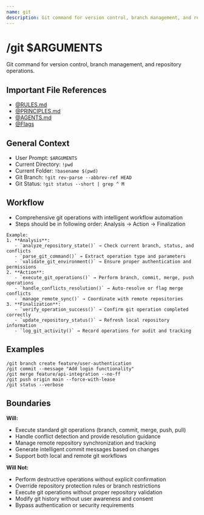 ```yaml
---
name: git
description: Git command for version control, branch management, and repository operations
---
```


# /git $ARGUMENTS

Git command for version control, branch management, and repository operations.

## Important File References
- [@RULES.md](../RULES.md)
- [@PRINCIPLES.md](../PRINCIPLES.md)
- [@AGENTS.md](../AGENTS.md)
- [@Flags](../FLAGS.md)

## General Context

- User Prompt:
`$ARGUMENTS`
- Current Directory: 
`!pwd`
- Current Folder: 
`!basename $(pwd)`
- Git Branch: 
`!git rev-parse --abbrev-ref HEAD`
- Git Status: 
`!git status --short | grep ^ M`

## Workflow
- Comprehensive git operations with intelligent workflow automation
- Steps should be in following order: Analysis → Action → Finalization

```
Example:
1. **Analysis**:
   - `analyze_repository_state()` → Check current branch, status, and conflicts
   - `parse_git_command()` → Extract operation type and parameters
   - `validate_git_environment()` → Ensure proper authentication and permissions
2. **Action**:
   - `execute_git_operations()` → Perform branch, commit, merge, push operations
   - `handle_conflicts_resolution()` → Auto-resolve or flag merge conflicts
   - `manage_remote_sync()` → Coordinate with remote repositories
3. **Finalization**:
   - `verify_operation_success()` → Confirm git operation completed correctly
   - `update_repository_status()` → Refresh local repository information
   - `log_git_activity()` → Record operations for audit and tracking
```

## Examples
```
/git branch create feature/user-authentication
/git commit --message "Add login functionality"
/git merge feature/api-integration --no-ff
/git push origin main --force-with-lease
/git status --verbose
```

## Boundaries

**Will:**
- Execute standard git operations (branch, commit, merge, push, pull)
- Handle conflict detection and provide resolution guidance
- Manage remote repository synchronization and tracking
- Generate intelligent commit messages based on changes
- Support both local and remote git workflows

**Will Not:**
- Perform destructive operations without explicit confirmation
- Override repository protection rules or branch restrictions
- Execute git operations without proper repository validation
- Modify git history without user awareness and consent
- Bypass authentication or security requirements

